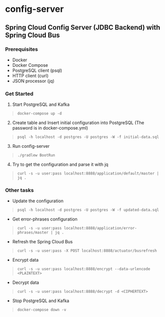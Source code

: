 config-server
=============

Spring Cloud Config Server (JDBC Backend) with Spring Cloud Bus
---------------------------------------------------------------

### Prerequisites

- Docker
- Docker Compose
- PostgreSQL client (psql)
- HTTP client (curl)
- JSON processor (jq)

### Get Started

1. Start PostgreSQL and Kafka
> `docker-compose up -d`

2. Create table and Insert initial configuration into PostgreSQL (The password is in docker-compose.yml)
> `psql -h localhost -d postgres -U postgres -W -f initial-data.sql`

3. Run config-server
> `./gradlew BootRun`

4. Try to get the configuration and parse it with jq
> `curl -s -u user:pass localhost:8888/application/default/master | jq .`

### Other tasks

- Update the configuration
> `psql -h localhost -d postgres -U postgres -W -f updated-data.sql`

- Get error-phrases configuration
> `curl -s -u user:pass localhost:8888/application/error-phrases/master | jq .`

- Refresh the Spring Cloud Bus
> `curl -s -u user:pass -X POST localhost:8888/actuator/busrefresh`

- Encrypt data
> `curl -s -u user:pass localhost:8888/encrypt --data-urlencode <PLAINTEXT>`

- Decrypt data
> `curl -s -u user:pass localhost:8888/decrypt -d <CIPHERTEXT>`

- Stop PostgreSQL and Kafka
> `docker-compose down -v`
